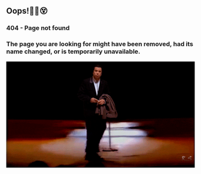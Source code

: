 <div class="markdown-container">
  
  <!-- Header Section -->
  ## Oops!😵‍💫😵
  ### 404 - Page not found
  ### The page you are looking for might have been removed, had its name changed, or is temporarily unavailable.
    
  <!-- Image Section -->
  <div class="centered-container">
    <a href="/">
      <img src="static/images/confused-travolta-moon-walk.gif" alt="404.gif" class="responsive-image">
    </a>
  </div>

  <!-- Footer Section -->
  <footer>
    <div class="socials">
      <!-- social icons... -->
      <a href="https://www.youtube.com/watch?v=dQw4w9WgXcQ/#" target="_blank" title="Facebook"><i class="fab fa-facebook"></i></a>
      <a href="https://www.youtube.com/watch?v=dQw4w9WgXcQ/#" target="_blank" title="Twitter"><i class="fab fa-twitter"></i></a>
      <a href="https://www.youtube.com/watch?v=dQw4w9WgXcQ/#" target="_blank" title="Instagram"><i class="fab fa-instagram"></i></a>
      <a href="https://www.youtube.com/watch?v=dQw4w9WgXcQ/#" target="_blank" title="LinkedIn"><i class="fab fa-linkedin"></i></a>
      <a href="https://www.youtube.com/watch?v=dQw4w9WgXcQ/#" target="_blank" title="YouTube"><i class="fab fa-youtube"></i></a>
      <a href="https://www.youtube.com/watch?v=dQw4w9WgXcQ/#" target="_blank" title="TikTok"><i class="fab fa-tiktok"></i></a>
      <a href="https://www.youtube.com/watch?v=dQw4w9WgXcQ/#" target="_blank" title="Reddit"><i class="fab fa-reddit"></i></a>
      <a href="https://www.youtube.com/watch?v=dQw4w9WgXcQ/#" target="_blank" title="Pinterest"><i class="fab fa-pinterest"></i></a>
      <a href="https://www.youtube.com/watch?v=dQw4w9WgXcQ/#" target="_blank" title="Snapchat"><i class="fab fa-snapchat"></i></a>
      <a href="https://www.youtube.com/watch?v=dQw4w9WgXcQ/#" target="_blank" title="WhatsApp"><i class="fab fa-whatsapp"></i></a>
      <a href="https://www.youtube.com/watch?v=dQw4w9WgXcQ/#" target="_blank" title="Discord"><i class="fab fa-discord"></i></a>
      <a href="https://www.youtube.com/watch?v=dQw4w9WgXcQ/#" target="_blank" title="Twitch"><i class="fab fa-twitch"></i></a>
      <a href="https://www.youtube.com/watch?v=dQw4w9WgXcQ/#" target="_blank" title="Telegram"><i class="fab fa-telegram"></i></a>
      <a href="https://www.youtube.com/watch?v=dQw4w9WgXcQ/#" target="_blank" title="Medium"><i class="fab fa-medium"></i></a>
      <a href="https://www.youtube.com/watch?v=dQw4w9WgXcQ/#" target="_blank" title="GitHub"><i class="fab fa-github"></i></a>
      <a href="https://www.youtube.com/watch?v=dQw4w9WgXcQ/#" target="_blank" title="Stack Overflow"><i class="fab fa-stack-overflow"></i></a>
      <a href="https://www.youtube.com/watch?v=dQw4w9WgXcQ/#" target="_blank" title="CodePen"><i class="fab fa-codepen"></i></a>
      <a href="https://www.youtube.com/watch?v=dQw4w9WgXcQ/#" target="_blank" title="Behance"><i class="fab fa-behance"></i></a>
      <a href="https://www.youtube.com/watch?v=dQw4w9WgXcQ/#" target="_blank" title="Dribbble"><i class="fab fa-dribbble"></i></a>
      <a href="https://www.youtube.com/watch?v=dQw4w9WgXcQ/#" target="_blank" title="Vimeo"><i class="fab fa-vimeo"></i></a>
      <a href="https://www.youtube.com/watch?v=dQw4w9WgXcQ/#" target="_blank" title="Spotify"><i class="fab fa-spotify"></i></a>
      <a href="https://www.youtube.com/watch?v=dQw4w9WgXcQ/#" target="_blank" title="SoundCloud"><i class="fab fa-soundcloud"></i></a>
      <a href="https://www.youtube.com/watch?v=dQw4w9WgXcQ/#" target="_blank" title="Slack"><i class="fab fa-slack"></i></a>
      <a href="https://www.youtube.com/watch?v=dQw4w9WgXcQ/#" target="_blank" title="Skype"><i class="fab fa-skype"></i></a>
      <a href="https://www.youtube.com/watch?v=dQw4w9WgXcQ/#" target="_blank" title="Discourse"><i class="fab fa-discourse"></i></a>
      <a href="https://www.youtube.com/watch?v=dQw4w9WgXcQ/#" target="_blank" title="WordPress"><i class="fab fa-wordpress"></i></a>
      <a href="https://www.youtube.com/watch?v=dQw4w9WgXcQ/#" target="_blank" title="Blogger"><i class="fab fa-blogger"></i></a>
      <a href="https://www.youtube.com/watch?v=dQw4w9WgXcQ/#" target="_blank" title="Tumblr"><i class="fab fa-tumblr"></i></a>
      <a href="https://www.youtube.com/watch?v=dQw4w9WgXcQ/#" target="_blank" title="Patreon"><i class="fab fa-patreon"></i></a>
      <a href="https://www.youtube.com/watch?v=dQw4w9WgXcQ/#" target="_blank" title="PayPal"><i class="fab fa-paypal"></i></a>
      <a href="https://www.youtube.com/watch?v=dQw4w9WgXcQ/#" target="_blank" title="Amazon"><i class="fab fa-amazon"></i></a>
      <a href="https://www.youtube.com/watch?v=dQw4w9WgXcQ/#" target="_blank" title="eBay"><i class="fab fa-ebay"></i></a>
      <a href="https://www.youtube.com/watch?v=dQw4w9WgXcQ/#" target="_blank" title="Etsy"><i class="fab fa-etsy"></i></a>
      <a href="https://www.youtube.com/watch?v=dQw4w9WgXcQ/#" target="_blank" title="Shopify"><i class="fab fa-shopify"></i></a>
      <a href="https://www.youtube.com/watch?v=dQw4w9WgXcQ/#" target="_blank" title="AliExpress"><i class="fab fa-aliexpress"></i></a>
    </div>
  </footer>

</div>
